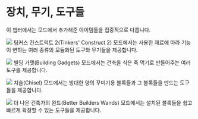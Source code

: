 # 장치, 무기, 도구들

이 챕터에서는 모드에서 추가해준 아이템들을 집중적으로 다룹니다.

![](/tinkers_construct/tools.png)
팅커스 컨스트럭트 2(Tinkers' Construct 2) 모드에서는 사용한 재료에 따라 기능이 변하는 여러 종류의 모듈화된 도구와 무기들을 제공합니다.

![](/building_gadgets/copypaste/copy.png)
빌딩 가젯(Building Gadgets) 모드에서는 건축을 식은 죽 먹기로 만들어주는 여러 도구를 제공합니다.

![](/chisel/chisel3.png)
치슬(Chisel) 모드에서는 방대한 양의 꾸미기용 블록들과 그 블록들을 만드는 도구들을 제공합니다.

![](/better\_builders\_wands/diamond.png)
더 나은 건축가의 완드(Better Builders Wands) 모드에서는 설치된 블록들을 쉽고 빠르게 확장할 수 있는 도구들을 제공합니다.